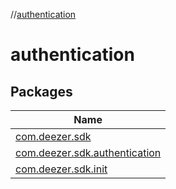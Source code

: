 //[authentication](index.md)

# authentication

## Packages

| Name |
|---|
| [com.deezer.sdk](authentication/com.deezer.sdk/index.md) |
| [com.deezer.sdk.authentication](authentication/com.deezer.sdk.authentication/index.md) |
| [com.deezer.sdk.init](authentication/com.deezer.sdk.init/index.md) |

